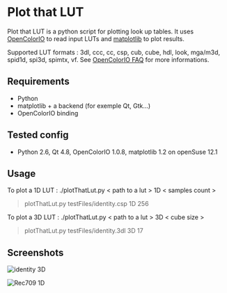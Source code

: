Plot that LUT
========================

Plot that LUT is a python script for plotting look up tables.
It uses [OpenColorIO](http://opencolorio.org/) to read input LUTs and [matplotlib](http://matplotlib.org/) to plot results.

Supported LUT formats : 3dl, ccc, cc, csp, cub, cube, hdl, look, mga/m3d, spid1d, spi3d, spimtx, vf.
See [OpenColorIO FAQ](http://opencolorio.org/FAQ.html) for more informations.

Requirements
------------
- Python
- matplotlib + a backend (for exemple Qt, Gtk...)
- OpenColorIO binding

Tested config
-------------
- Python 2.6, Qt 4.8, OpenColorIO 1.0.8, matplotlib 1.2 on openSuse 12.1

Usage
-----
To plot a 1D LUT : ./plotThatLut.py < path to a lut > 1D < samples count >
>plotThatLut.py testFiles/identity.csp 1D 256

To plot a 3D LUT : ./plotThatLut.py < path to a lut > 3D < cube size >
>plotThatLut.py testFiles/identity.3dl 3D 17

Screenshots
-----------
![identity 3D](https://dl.dropboxusercontent.com/u/2979643/identity_3D_LUT.png "identity 3D")

![Rec709 1D](https://dl.dropboxusercontent.com/u/2979643/Rec709_1D_LUT.png "Rec709 1D")